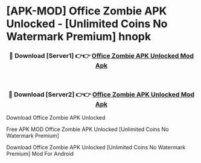 # [APK-MOD] Office Zombie APK Unlocked - [Unlimited Coins No Watermark Premium] hnopk



<div align="center">
<h3>🔴 Download [Server1] 👉👉 <a href="https://momento.my/?title=Office_Zombie_APK_Unlocked">Office Zombie APK Unlocked Mod Apk</a></h3><br>

<h3>🔴 Download [Server2] 👉👉 <a href="https://momento.my/?title=Office_Zombie_APK_Unlocked">Office Zombie APK Unlocked Mod Apk</a></h3>
</div>



Download Office Zombie APK Unlocked 

Free APK MOD Office Zombie APK Unlocked [Unlimited Coins No Watermark Premium]

Download Office Zombie APK Unlocked [Unlimited Coins No Watermark Premium] Mod For Android

